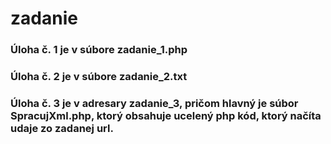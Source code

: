 # zadanie

### Úloha č. 1 je v súbore zadanie_1.php
### Úloha č. 2 je v súbore zadanie_2.txt
### Úloha č. 3 je v adresary zadanie_3, pričom hlavný je súbor SpracujXml.php, ktorý obsahuje ucelený php kód, ktorý načíta udaje zo zadanej url.
